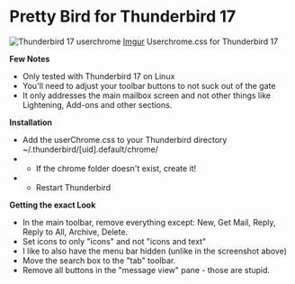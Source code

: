 Pretty Bird for Thunderbird 17
==========

![Thunderbird 17 userchrome](http://i.imgur.com/qG0NC.png?1)
[Imgur](http://i.imgur.com/qG0NC)
Userchrome.css for Thunderbird 17 

**Few Notes**
- Only tested with Thunderbird 17 on Linux
- You'll need to adjust your toolbar buttons to not suck out of the gate
- It only addresses the main mailbox screen and not other things like Lightening, Add-ons and other sections.

**Installation**
- Add the userChrome.css to your Thunderbird directory ~/.thunderbird/[uid].default/chrome/
- - If the chrome folder doesn't exist, create it! 
- - Restart Thunderbird

**Getting the exact Look**
- In the main toolbar, remove everything except: New, Get Mail, Reply, Reply to All, Archive, Delete. 
- Set icons to only "icons" and not "icons and text"
- I like to also have the menu bar hidden (unlike in the screenshot above)
- Move the search box to the "tab" toolbar.
- Remove all buttons in the "message view" pane - those are stupid.
